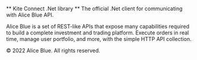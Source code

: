 ** Kite Connect .Net library **
The official .Net client for communicating with Alice Blue API.

Alice Blue is a set of REST-like APIs that expose many capabilities required to build a complete investment and trading platform. Execute orders in real time, manage user portfolio, and more, with the simple HTTP API collection.

© 2022 Alice Blue. All rights reserved.
